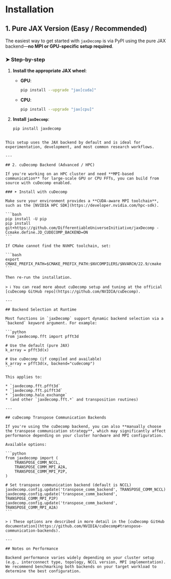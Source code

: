 # Installation

## 1. Pure JAX Version (Easy / Recommended)

The easiest way to get started with `jaxDecomp` is via PyPI using the pure JAX backend—**no MPI or GPU-specific setup required**.

### ➤ Step-by-step

1. **Install the appropriate JAX wheel**:
   - **GPU**:
     ```bash
     pip install --upgrade "jax[cuda]"
     ```
   - **CPU**:
     ```bash
     pip install --upgrade "jax[cpu]"
     ```

2. **Install `jaxDecomp`**:
   ```bash
   pip install jaxdecomp
````

This setup uses the JAX backend by default and is ideal for experimentation, development, and most common research workflows.

---

## 2. cuDecomp Backend (Advanced / HPC)

If you're working on an HPC cluster and need **MPI-based communication** for large-scale GPU or CPU FFTs, you can build from source with cuDecomp enabled.

### ➤ Install with cuDecomp

Make sure your environment provides a **CUDA-aware MPI toolchain**, such as the [NVIDIA HPC SDK](https://developer.nvidia.com/hpc-sdk).

```bash
pip install -U pip
pip install git+https://github.com/DifferentiableUniverseInitiative/jaxDecomp -Ccmake.define.JD_CUDECOMP_BACKEND=ON
```

If CMake cannot find the NVHPC toolchain, set:

```bash
export CMAKE_PREFIX_PATH=$CMAKE_PREFIX_PATH:$NVCOMPILERS/$NVARCH/22.9/cmake
```

Then re-run the installation.

> ℹ️ You can read more about cuDecomp setup and tuning at the official [cuDecomp GitHub repo](https://github.com/NVIDIA/cuDecomp).

---

## Backend Selection at Runtime

Most functions in `jaxDecomp` support dynamic backend selection via a `backend` keyword argument. For example:

```python
from jaxdecomp.fft import pfft3d

# Use the default (pure JAX)
k_array = pfft3d(x)

# Use cuDecomp (if compiled and available)
k_array = pfft3d(x, backend="cudecomp")
```

This applies to:

* `jaxdecomp.fft.pfft3d`
* `jaxdecomp.fft.pifft3d`
* `jaxdecomp.halo_exchange`
* (and other `jaxdecomp.fft.*` and transposition routines)

---

## cuDecomp Transpose Communication Backends

If you're using the cuDecomp backend, you can also **manually choose the transpose communication strategy**, which may significantly affect performance depending on your cluster hardware and MPI configuration.

Available options:

```python
from jaxdecomp import (
    TRANSPOSE_COMM_NCCL,
    TRANSPOSE_COMM_MPI_A2A,
    TRANSPOSE_COMM_MPI_P2P,
)

# Set transpose communication backend (default is NCCL)
jaxdecomp.config.update('transpose_comm_backend', TRANSPOSE_COMM_NCCL)
jaxdecomp.config.update('transpose_comm_backend', TRANSPOSE_COMM_MPI_P2P)
jaxdecomp.config.update('transpose_comm_backend', TRANSPOSE_COMM_MPI_A2A)
```

> ℹ️ These options are described in more detail in the [cuDecomp GitHub documentation](https://github.com/NVIDIA/cuDecomp#transpose-communication-backends).

---

## Notes on Performance

Backend performance varies widely depending on your cluster setup (e.g., interconnect type, topology, NCCL version, MPI implementation). We recommend benchmarking both backends on your target workload to determine the best configuration.
